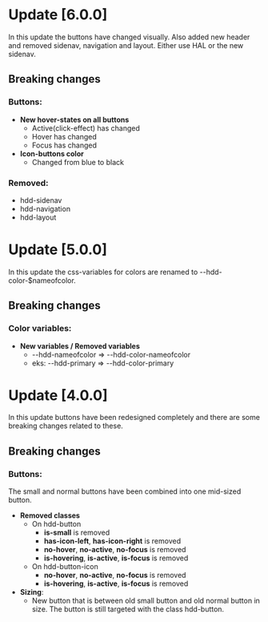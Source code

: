 # Update [6.0.0]
In this update the buttons have changed visually. 
Also added new header and removed sidenav, navigation and layout. Either use HAL or the new sidenav.


## Breaking changes

### Buttons:

* **New hover-states on all buttons**
    * Active(click-effect) has changed
    * Hover has changed
    * Focus has changed
* **Icon-buttons color**
    * Changed from blue to black

### Removed:
* hdd-sidenav
* hdd-navigation
* hdd-layout


# Update [5.0.0]
In this update the css-variables for colors are renamed to --hdd-color-$nameofcolor.

## Breaking changes

### Color variables:

* **New variables / Removed variables**
    * --hdd-nameofcolor => --hdd-color-nameofcolor
    * eks: --hdd-primary => --hdd-color-primary


# Update [4.0.0]
In this update buttons have been redesigned completely and there are some breaking changes related to these.

## Breaking changes

### Buttons:
The small and normal buttons have been combined into one mid-sized button.
* **Removed classes**
    * On hdd-button
        * **is-small** is removed
        * **has-icon-left**, **has-icon-right** is removed
        * **no-hover**, **no-active**, **no-focus** is removed
        * **is-hovering**, **is-active**, **is-focus** is removed
    * On hdd-button-icon
        * **no-hover**, **no-active**, **no-focus** is removed
        * **is-hovering**, **is-active**, **is-focus** is removed
* **Sizing**:
    * New button that is between old small button and old normal button in size. The button is still targeted with the class hdd-button.
